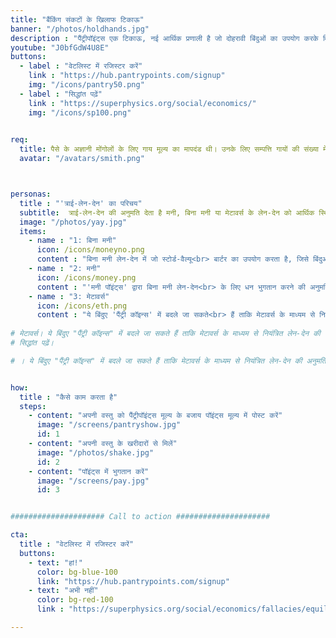 ```yaml
---
title: "बैंकिंग संकटों के खिलाफ टिकाऊ"
banner: "/photos/holdhands.jpg"
description : "पैंट्रीपॉइंट्स एक टिकाऊ, नई आर्थिक प्रणाली है जो दोहरावी बिंदुओं का उपयोग करके मिलने-मिलाने के माध्यम से मुद्रास्फीति को रोकने और आर्थिक स्थितियों के अनुसार पूर्ण रोजगार को संभव बनाने के लिए इस्तेमाल किया जाता है"
youtube: "J0bfGdW4U8E"
buttons:
  - label : "वेटलिस्ट में रजिस्टर करें"
    link : "https://hub.pantrypoints.com/signup"
    img: "/icons/pantry50.png"
  - label : "सिद्धांत पढ़ें"
    link : "https://superphysics.org/social/economics/"
    img: "/icons/sp100.png"    
  

req:
  title: पैसे के अज्ञानी मोंगोलों के लिए गाय मूल्य का मापदंड थी। उनके लिए सम्पत्ति गायों की संख्या में मापी जाती थी, ठीक उसी तरह जैसे कि स्पेनिश लोगों के लिए सम्पत्ति सोने और चांदी की संख्या में मापी जाती है। मोंगोलों का धारणा सबसे सही है। (आदम स्मिथ)
  avatar: "/avatars/smith.png"



personas:
  title : "'त्राई-लेन-देन' का परिचय"
  subtitle:  त्राई-लेन-देन की अनुमति देता है मनी, बिना मनी या मेटावर्स के लेन-देन को आर्थिक स्थितियों के तहत चलाने के लिए, जो सच्ची आर्थिक स्वतंत्रता की अनुमति देता है
  image: "/photos/yay.jpg"
  items:
    - name : "1: बिना मनी"
      icon: /icons/moneyno.png
      content : "बिना मनी लेन-देन में जो स्टोर्ड-वैल्यू<br> बार्टर का उपयोग करता है, जिसे बिंदुओं<br> में मापा जाता है और जो अनाज से जुड़ा होता है।<br> इससे आदम स्मिथ के 'वेल्थ ऑफ नेशंस'<br> में उल्लेखित अनाज-आधारित मूल्यांकन को<br> कार्यान्वित किया जाता है"
    - name : "2: मनी"
      icon: /icons/money.png
      content : "'मनी पॉइंट्स' द्वारा बिना मनी लेन-देन<br> के लिए धन भुगतान करने की अनुमति होती है,<br> जिसे ताकदी अर्थव्यवस्था के कैश या बिना कैश बैंकिंग<br> ऐप्स के माध्यम से किया जाता है" 
    - name : "3: मेटावर्स"
      icon: /icons/eth.png
      content : "ये बिंदुए 'पैंट्री कॉइन्स' में बदले जा सकते<br> हैं ताकि मेटावर्स के माध्यम से नियंत्रित लेन-देन<br> की अनुमति हो। यह अपारिवार्तनिक आर्थिक सुविधाओं<br> और हमारे प्रस्तावित 'क्रिप्टो-आसिंग' (मात्रात्मक सुविधाओं के प्रतिकूल हमारे विकल्प)<br> के लिए उपयुक्त है"
    
# मेटावर्स। ये बिंदुए "पैंट्री कॉइन्स" में बदले जा सकते हैं ताकि मेटावर्स के माध्यम से नियंत्रित लेन-देन की अनुमति हो। यह अपारिवार्तनिक आर्थिक सुविधाओं और हमारे प्रस्तावित 'क्रिप्टो-आसिंग' (मात्रात्मक सुविधाओं के प्रतिकूल हमारे विकल्प) के लिए उपयुक्त है।
# सिद्धांत पढ़ें।

# । ये बिंदुए "पैंट्री कॉइन्स" में बदले जा सकते हैं ताकि मेटावर्स के माध्यम से नियंत्रित लेन-देन की अनुमति हो।


how:
  title : "कैसे काम करता है"
  steps:
    - content: "अपनी वस्तु को पैंट्रीपॉइंट्स मूल्य के बजाय पॉइंट्स मूल्य में पोस्ट करें"
      image: "/screens/pantryshow.jpg"
      id: 1
    - content: "अपनी वस्तु के खरीदारों से मिलें"
      image: "/photos/shake.jpg"
      id: 2    
    - content: "पॉइंट्स में भुगतान करें"
      image: "/screens/pay.jpg"
      id: 3


##################### Call to action #####################

cta:
  title : "वेटलिस्ट में रजिस्टर करें"
  buttons:
    - text: "हां!"
      color: bg-blue-100
      link: "https://hub.pantrypoints.com/signup"
    - text: "अभी नहीं"
      color: bg-red-100    
      link : "https://superphysics.org/social/economics/fallacies/equilibrium-fallacy"

---
```

